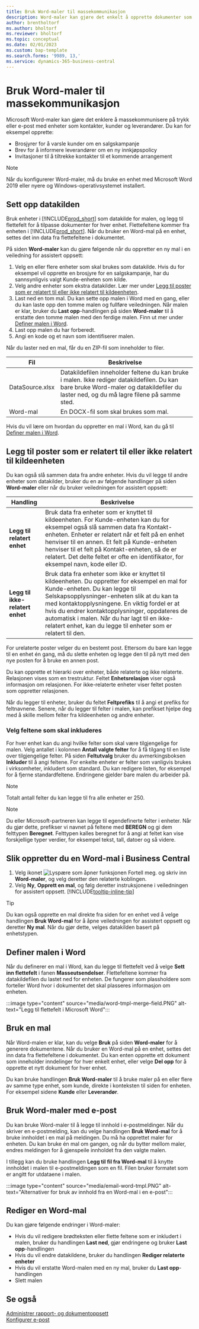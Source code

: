 ```yaml
---
title: Bruk Word-maler til massekommunikasjon
description: Word-maler kan gjøre det enkelt å opprette dokumenter som er tilpasset for bestemte enheter.
author: brentholtorf
ms.author: bholtorf
ms.reviewer: bholtorf
ms.topic: conceptual
ms.date: 02/01/2023
ms.custom: bap-template
ms.search.forms: '9989, 13,'
ms.service: dynamics-365-business-central
---
```


# <a name="use-word-templates-for-bulk-communication"></a>Bruk Word-maler til massekommunikasjon

Microsoft Word-maler kan gjøre det enklere å massekommunisere på trykk eller e-post med enheter som kontakter, kunder og leverandører. Du kan for eksempel opprette:

* Brosjyrer for å varsle kunder om en salgskampanje
* Brev for å informere leverandører om en ny innkjøpspolicy
* Invitasjoner til å tiltrekke kontakter til et kommende arrangement

> [!NOTE]
> Når du konfigurerer Word-maler, må du bruke en enhet med Microsoft Word 2019 eller nyere og Windows-operativsystemet installert.

## <a name="set-up-the-source-of-data"></a>Sett opp datakilden

Bruk enheter i [!INCLUDE[prod_short](includes/prod_short.md)] som datakilde for malen, og legg til flettefelt for å tilpasse dokumenter for hver enhet. Flettefeltene kommer fra enheten i [!INCLUDE[prod_short](includes/prod_short.md)]. Når du bruker en Word-mal på en enhet, settes det inn data fra flettefeltene i dokumentet.

På siden **Word-maler** kan du gjøre følgende når du oppretter en ny mal i en veiledning for assistert oppsett:

1. Velg en eller flere enheter som skal brukes som datakilde. Hvis du for eksempel vil opprette en brosjyre for en salgskampanje, har du sannsynligvis valgt Kunde-enheten som kilde.
2. Velg andre enheter som ekstra datakilder. Lær mer under [Legg til poster som er relatert til eller ikke relatert til kildeenheten](#add-entries-that-are-related-or-unrelated-to-the-source-entity).
3. Last ned en tom mal. Du kan sette opp malen i Word med en gang, eller du kan laste opp den tomme malen og fullføre veiledningen. Når malen er klar, bruker du **Last opp**-handlingen på siden **Word-maler** til å erstatte den tomme malen med den ferdige malen. Finn ut mer under [Definer malen i Word](#set-up-the-template-in-word).
4. Last opp malen du har forberedt.
5. Angi en kode og et navn som identifiserer malen.

Når du laster ned en mal, får du en ZIP-fil som inneholder to filer.

|Fil  |Beskrivelse  |
|---------|---------|
|DataSource.xlsx     | Datakildefilen inneholder feltene du kan bruke i malen. Ikke rediger datakildefilen. Du kan bare bruke Word-maler og datakildefiler du laster ned, og du må lagre filene på samme sted.     |
|Word-mal     | En DOCX-fil som skal brukes som mal.        |

Hvis du vil lære om hvordan du oppretter en mal i Word, kan du gå til [Definer malen i Word](#set-up-the-template-in-word).

## <a name="add-entries-that-are-related-or-unrelated-to-the-source-entity"></a>Legg til poster som er relatert til eller ikke relatert til kildeenheten

Du kan også slå sammen data fra andre enheter. Hvis du vil legge til andre enheter som datakilder, bruker du en av følgende handlinger på siden **Word-maler** eller når du bruker veiledningen for assistert oppsett:

|Handling  |Beskrivelse  |
|---------|---------|
|**Legg til relatert enhet**  | Bruk data fra enheter som er knyttet til kildeenheten. For Kunde-enheten kan du for eksempel også slå sammen data fra Kontakt-enheten. Enheter er relatert når et felt på en enhet henviser til en annen. Et felt på Kunde-enheten henviser til et felt på Kontakt-enheten, så de er relatert. Det delte feltet er ofte en identifikator, for eksempel navn, kode eller ID.        |
|**Legg til ikke-relatert enhet**| Bruk data fra enheter som ikke er knyttet til kildeenheten. Du oppretter for eksempel en mal for Kunde-enheten. Du kan legge til Selskapsopplysninger-enheten slik at du kan ta med kontaktopplysningene. En viktig fordel er at hvis du endrer kontaktopplysninger, oppdateres de automatisk i malen. Når du har lagt til en ikke-relatert enhet, kan du legge til enheter som er relatert til den.         |

For urelaterte poster velger du en bestemt post. Ettersom du bare kan legge til en enhet én gang, må du slette enheten og legge den til på nytt med den nye posten for å bruke en annen post.

Du kan opprette et hierarki over enheter, både relaterte og ikke relaterte. Relasjonen vises som en trestruktur. Feltet **Enhetsrelasjon** viser også informasjon om relasjonen. For ikke-relaterte enheter viser feltet posten som oppretter relasjonen.

Når du legger til enheter, bruker du feltet **Feltprefiks** til å angi et prefiks for feltnavnene. Senere, når du legger til felter i malen, kan prefikset hjelpe deg med å skille mellom felter fra kildeenheten og andre enheter.

### <a name="select-the-fields-to-include"></a>Velg feltene som skal inkluderes

For hver enhet kan du angi hvilke felter som skal være tilgjengelige for malen. Velg antallet i kolonnen **Antall valgte felter** for å få tilgang til en liste over tilgjengelige felter. På siden **Feltutvalg** bruker du avmerkingsboksen **Inkluder** til å angi feltene. For enkelte enheter er felter som vanligvis brukes i virksomheter, inkludert som standard. Du kan redigere listen, for eksempel for å fjerne standardfeltene. Endringene gjelder bare malen du arbeider på.

> [!NOTE]
> Totalt antall felter du kan legge til fra alle enheter er 250.

> [!NOTE]
> Du eller Microsoft-partneren kan legge til egendefinerte felter i enheter. Når du gjør dette, prefikser vi navnet på feltene med **BEREGN** og gi dem felttypen **Beregnet**. Felttypen kalles beregnet for å angi at feltet kan vise forskjellige typer verdier, for eksempel tekst, tall, datoer og så videre.

## <a name="to-create-a-word-template-in-business-central"></a>Slik oppretter du en Word-mal i Business Central

1. Velg ikonet ![Lyspære som åpner funksjonen Fortell meg.](media/ui-search/search_small.png "Fortell hva du vil gjøre") og skriv inn **Word-maler**, og velg deretter den relaterte koblingen.
2. Velg **Ny**, **Opprett en mal**, og følg deretter instruksjonene i veiledningen for assistert oppsett. [!INCLUDE[tooltip-inline-tip](includes/tooltip-inline-tip_md.md)]

> [!TIP]
> Du kan også opprette en mal direkte fra siden for en enhet ved å velge handlingen **Bruk Word-mal** for å åpne veiledningen for assistert oppsett og deretter **Ny mal**. Når du gjør dette, velges datakilden basert på enhetstypen.

## <a name="set-up-the-template-in-word"></a>Definer malen i Word

Når du definerer en mal i Word, kan du legge til flettefelt ved å velge **Sett inn flettefelt** i fanen **Masseutsendelser**. Flettefeltene kommer fra datakildefilen du lastet ned for enheten. De fungerer som plassholdere som forteller Word hvor i dokumentet det skal plasseres informasjon om enheten.

:::image type="content" source="media/word-tmpl-merge-field.PNG" alt-text="Legg til flettefelt i Microsoft Word":::

## <a name="apply-a-template"></a>Bruk en mal

Når Word-malen er klar, kan du velge **Bruk** på siden **Word-maler** for å generere dokumentene. Når du bruker en Word-mal på en enhet, settes det inn data fra flettefeltene i dokumentet. Du kan enten opprette ett dokument som inneholder inndelinger for hver enkelt enhet, eller velge **Del opp** for å opprette et nytt dokument for hver enhet.

Du kan bruke handlingen **Bruk Word-maler** til å bruke maler på en eller flere av samme type enhet, som kunde, direkte i konteksten til siden for enheten. For eksempel sidene **Kunde** eller **Leverandør**.

## <a name="use-word-templates-with-email"></a>Bruk Word-maler med e-post

Du kan bruke Word-maler til å legge til innhold i e-postmeldinger. Når du skriver en e-postmelding, kan du velge handlingen **Bruk Word-mal** for å bruke innholdet i en mal på meldingen. Du må ha opprettet maler for enheten. Du kan bruke én mal om gangen, og når du bytter mellom maler, endres meldingen for å gjenspeile innholdet fra den valgte malen.

I tillegg kan du bruke handlingen **Legg til fil fra Word-mal** til å knytte innholdet i malen til e-postmeldingen som en fil. Filen bruker formatet som er angitt for utdataene i malen.

:::image type="content" source="media/email-word-tmpl.PNG" alt-text="Alternativer for bruk av innhold fra en Word-mal i en e-post":::

## <a name="edit-a-word-template"></a>Rediger en Word-mal

Du kan gjøre følgende endringer i Word-maler:

* Hvis du vil redigere brødteksten eller flette feltene som er inkludert i malen, bruker du handlingen **Last ned**, gjør endringene og bruker **Last opp**-handlingen
* Hvis du vil endre datakildene, bruker du handlingen **Rediger relaterte enheter**
* Hvis du vil erstatte Word-malen med en ny mal, bruker du **Last opp**-handlingen
* Slett malen

## <a name="see-also"></a>Se også

[Administrer rapport- og dokumentoppsett](ui-manage-report-layouts.md)  
[Konfigurer e-post](admin-how-setup-email.md)  
